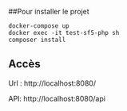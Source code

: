 ##Pour installer le projet
```
docker-compose up
docker exec -it test-sf5-php sh
composer install
```

## Accès
Url : http://localhost:8080/

API: http://localhost:8080/api